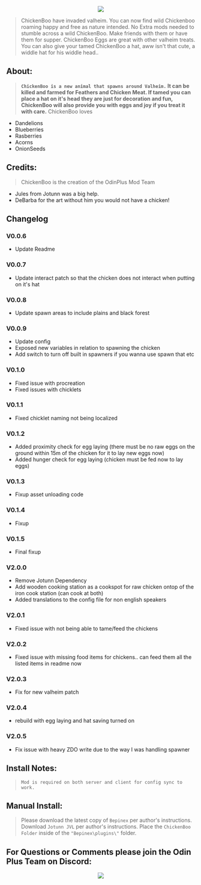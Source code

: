 <p align="center">

<img src="https://i.imgur.com/kpjMD7J.png">

<p>

>ChickenBoo have invaded valheim. You can now find wild Chickenboo roaming happy and free as nature intended. No Extra mods needed to stumble across a wild ChickenBoo. Make friends with them or have them for supper. ChickenBoo Eggs are great with other valheim treats.
>You can also give your tamed ChickenBoo a hat, aww isn't that cute, a widdle hat for his widdle head..

</p>


<h2> About: </h2>

><b>`ChickenBoo is a new animal that spawns around Valheim.` It can be killed and farmed for Feathers and Chicken Meat. If tamed you can place a hat on it's head they are just for decoration and fun, ChickenBoo will also provide you with eggs and joy if you treat it with care.</b>
> ChickenBoo loves 
* Dandelions
* Blueberries
* Rasberries
* Acorns
* OnionSeeds

<h2>  Credits: </h2>

>ChickenBoo is the creation of the OdinPlus Mod Team
* Jules from Jotunn was a big help.
* DeBarba for the art without him you would not have a chicken! 

## Changelog
### V0.0.6
* Update Readme

### V0.0.7
* Update interact patch so that the chicken does not interact when putting on it's hat  

### V0.0.8
* Update spawn areas to include plains and black forest

### V0.0.9
* Update config
* Exposed new variables in relation to spawning the chicken
* Add switch to turn off built in spawners if you wanna use spawn that etc 

### V0.1.0
* Fixed issue with procreation 
* Fixed issues with chicklets

### V0.1.1
* Fixed chicklet naming not being localized

### V0.1.2

* Added proximity check for egg laying (there must be no raw eggs on the ground within 15m of the chicken for it to lay new eggs now)
* Added hunger check for egg laying (chicken must be fed now to lay eggs)

### V0.1.3

* Fixup asset unloading code

### V0.1.4

* Fixup

### V0.1.5

* Final fixup

### V2.0.0

* Remove Jotunn Dependency
* Add wooden cooking station as a cookspot for raw chicken ontop of the iron cook station (can cook at both)
* Added translations to the config file for non english speakers

### V2.0.1

* Fixed issue with not being able to tame/feed the chickens

### V2.0.2

* Fixed issue with missing food items for chickens.. can feed them all the listed items in readme now

### V2.0.3

* Fix for new valheim patch

### V2.0.4

* rebuild with egg laying and hat saving turned on

### V2.0.5

* Fix issue with heavy ZDO write due to the way I was handling spawner

<h2>  Install Notes: </h2>

>`Mod is required on both server and client for config sync to work.`

<h2> Manual Install: </h2>

>Please download the latest copy of `Bepinex` per author's instructions.
>Download `Jotunn JVL` per author's instructions.
>Place the `ChickenBoo Folder` inside of the `"Bepinex\plugins\"` folder.

<p align="center"><h2>For Questions or Comments please join the Odin Plus Team on Discord:</h2></p>

<p align="center"><a href="https://discord.gg/mbkPcvu9ax"><img src="https://i.imgur.com/Ji3u63C.png"></a></p>


